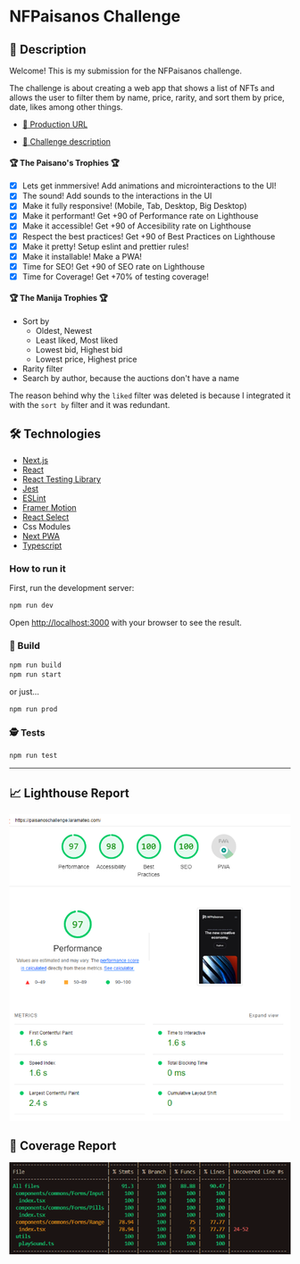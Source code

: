 
# NFPaisanos Challenge 

## 📝 Description

Welcome! This is my submission for the NFPaisanos challenge.

The challenge is about creating a web app that shows a list of NFTs and allows the user to filter them by name, price, rarity, and sort them by price, date, likes among other things.

- [🔗 Production URL](https://paisanoschallenge.laramateo.com/)

- [🔗 Challenge description](https://github.com/Paisanos-io/frontend-challenge/tree/main/web-challenges/NFPaisanos)

#### 🏆 The Paisano's Trophies 🏆
- [x] Lets get inmmersive! Add animations and microinteractions to the UI!
- [x] The sound! Add sounds to the interactions in the UI
- [x] Make it fully responsive! (Mobile, Tab, Desktop, Big Desktop)
- [x] Make it performant! Get +90 of Performance rate on Lighthouse
- [x] Make it accessible! Get +90 of Accesibility rate on Lighthouse
- [x] Respect the best practices! Get +90 of Best Practices on Lighthouse
- [x] Make it pretty! Setup eslint and prettier rules!
- [x] Make it installable! Make a PWA!
- [x] Time for SEO! Get +90 of SEO rate on Lighthouse
- [x] Time for Coverage! Get +70% of testing coverage!

#### 🏆 The Manija Trophies 🏆
- Sort by
    - Oldest, Newest
    - Least liked, Most liked
    - Lowest bid, Highest bid
    - Lowest price, Highest price
- Rarity filter
- Search by author, because the auctions don't have a name

The reason behind why the `liked`  filter was deleted is because I integrated it with the `sort by` filter and it was redundant. 


## 🛠️ Technologies

- [Next.js](https://nextjs.org/)
- [React](https://reactjs.org/)
- [React Testing Library](https://testing-library.com/docs/react-testing-library/intro/)
- [Jest](https://jestjs.io/)
- [ESLint](https://eslint.org/)
- [Framer Motion](https://www.framer.com/motion/)
- [React Select](https://react-select.com/home)
- Css Modules
- [Next PWA](https://www.npmjs.com/package/next-pwa)
- [Typescript](https://www.typescriptlang.org/)


### How to run it
First, run the development server:

```bash
npm run dev
```

Open [http://localhost:3000](http://localhost:3000) with your browser to see the result.


### 🚀 Build

```bash
npm run build
npm run start
```

or just...

```bash
npm run prod
```

### 🕵️ Tests

```bash
npm run test
```

---

## 📈 Lighthouse Report

![Lighthouse Report](/readme-files/lighthouse.png)

## 📶 Coverage Report

![Coverage Report](/readme-files/coverage.png)

